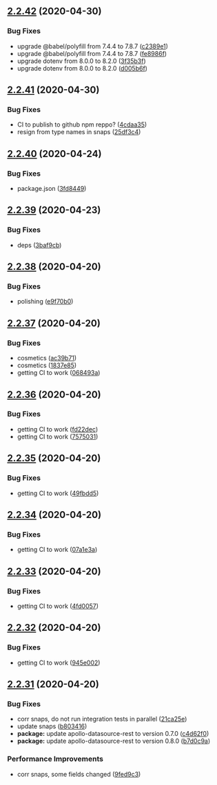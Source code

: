 ## [2.2.42](https://github.com/Skitionek/alpha-vantage-data-source/compare/v2.2.41...v2.2.42) (2020-04-30)


### Bug Fixes

* upgrade @babel/polyfill from 7.4.4 to 7.8.7 ([c2389e1](https://github.com/Skitionek/alpha-vantage-data-source/commit/c2389e1a2cb5c776c1b78586061e3a160440fab9))
* upgrade @babel/polyfill from 7.4.4 to 7.8.7 ([fe8986f](https://github.com/Skitionek/alpha-vantage-data-source/commit/fe8986f9886b6b253136631e11ae457e361ab918))
* upgrade dotenv from 8.0.0 to 8.2.0 ([3f35b3f](https://github.com/Skitionek/alpha-vantage-data-source/commit/3f35b3f759f7709597e69fbc157475963d74ad12))
* upgrade dotenv from 8.0.0 to 8.2.0 ([d005b6f](https://github.com/Skitionek/alpha-vantage-data-source/commit/d005b6fd666d0d3c78cabe22e3ecf6dea187e68f))

## [2.2.41](https://github.com/Skitionek/alpha-vantage-data-source/compare/v2.2.40...v2.2.41) (2020-04-30)


### Bug Fixes

* CI to publish to github npm reppo? ([4cdaa35](https://github.com/Skitionek/alpha-vantage-data-source/commit/4cdaa35152c1843adab83388a8835805fba4df0f))
* resign from type names in snaps ([25df3c4](https://github.com/Skitionek/alpha-vantage-data-source/commit/25df3c4b136fa42e04b9b99e021884121bfff847))

## [2.2.40](https://github.com/Skitionek/alpha-vantage-data-source/compare/v2.2.39...v2.2.40) (2020-04-24)


### Bug Fixes

* package.json ([3fd8449](https://github.com/Skitionek/alpha-vantage-data-source/commit/3fd8449b05be60b312b298d29c9cf91d22c08c4f))

## [2.2.39](https://github.com/Skitionek/alpha-vantage-data-source/compare/v2.2.38...v2.2.39) (2020-04-23)


### Bug Fixes

* deps ([3baf9cb](https://github.com/Skitionek/alpha-vantage-data-source/commit/3baf9cb2c1f9f430fc46fc85b3c19883987846ab))

## [2.2.38](https://github.com/Skitionek/alpha-vantage-data-source/compare/v2.2.37...v2.2.38) (2020-04-20)


### Bug Fixes

* polishing ([e9f70b0](https://github.com/Skitionek/alpha-vantage-data-source/commit/e9f70b03fd43cdcde8e1229232519a5e7f019418))

## [2.2.37](https://github.com/Skitionek/alpha-vantage-data-source/compare/v2.2.36...v2.2.37) (2020-04-20)


### Bug Fixes

* cosmetics ([ac39b71](https://github.com/Skitionek/alpha-vantage-data-source/commit/ac39b7122df1782159efec2e54fa8afdaa6f7d9c))
* cosmetics ([1837e85](https://github.com/Skitionek/alpha-vantage-data-source/commit/1837e85c6b063514cc75750f1093c527acd6c744))
* getting CI to work ([068493a](https://github.com/Skitionek/alpha-vantage-data-source/commit/068493a6ab70fcc6fe4b73920b81bcd2fce7b181))

## [2.2.36](https://github.com/Skitionek/alpha-vantage-data-source/compare/v2.2.35...v2.2.36) (2020-04-20)


### Bug Fixes

* getting CI to work ([fd22dec](https://github.com/Skitionek/alpha-vantage-data-source/commit/fd22dec231147363bcffd42fb5b63779772f6f5a))
* getting CI to work ([7575031](https://github.com/Skitionek/alpha-vantage-data-source/commit/75750317dedfed1065a6d486bbeca0ad0797c83d))

## [2.2.35](https://github.com/Skitionek/alpha-vantage-data-source/compare/v2.2.34...v2.2.35) (2020-04-20)


### Bug Fixes

* getting CI to work ([49fbdd5](https://github.com/Skitionek/alpha-vantage-data-source/commit/49fbdd511e7e669a1e0d591a9e40b41656673985))

## [2.2.34](https://github.com/Skitionek/alpha-vantage-data-source/compare/v2.2.33...v2.2.34) (2020-04-20)


### Bug Fixes

* getting CI to work ([07a1e3a](https://github.com/Skitionek/alpha-vantage-data-source/commit/07a1e3ab6a77ca90ee9f235a38efc80dc0d3d3b4))

## [2.2.33](https://github.com/Skitionek/alpha-vantage-data-source/compare/v2.2.32...v2.2.33) (2020-04-20)


### Bug Fixes

* getting CI to work ([4fd0057](https://github.com/Skitionek/alpha-vantage-data-source/commit/4fd0057d257962b6c8b458bafe0a2c6fbe1ba394))

## [2.2.32](https://github.com/Skitionek/alpha-vantage-data-source/compare/v2.2.31...v2.2.32) (2020-04-20)


### Bug Fixes

* getting CI to work ([945e002](https://github.com/Skitionek/alpha-vantage-data-source/commit/945e0025546c3dd956cb31a8d1ca710127fe2e62))

## [2.2.31](https://github.com/Skitionek/alpha-vantage-data-source/compare/v2.2.30...v2.2.31) (2020-04-20)


### Bug Fixes

* corr snaps, do not run integration tests in parallel ([21ca25e](https://github.com/Skitionek/alpha-vantage-data-source/commit/21ca25e765e111c86bc56798aa0a9606baa4d0d1))
* update snaps ([b803416](https://github.com/Skitionek/alpha-vantage-data-source/commit/b803416272b4354148b3fb55f55949a237ce6dfa))
* **package:** update apollo-datasource-rest to version 0.7.0 ([c4d62f0](https://github.com/Skitionek/alpha-vantage-data-source/commit/c4d62f05eec486a9458b7a2a269b6a700c8b86d3))
* **package:** update apollo-datasource-rest to version 0.8.0 ([b7d0c9a](https://github.com/Skitionek/alpha-vantage-data-source/commit/b7d0c9af7994ed1760fcc34439579f7bc27386c7))


### Performance Improvements

* corr snaps, some fields changed ([9fed9c3](https://github.com/Skitionek/alpha-vantage-data-source/commit/9fed9c3001130e10b979f9de9a4549c92ffeed01))
